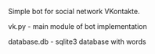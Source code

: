 Simple bot for social network VKontakte.

vk.py - main module of bot implementation

database.db - sqlite3 database with words
